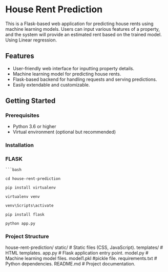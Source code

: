 # House Rent Prediction 

This is a Flask-based web application for predicting house rents using machine learning models. Users can input various features of a property, and the system will provide an estimated rent based on the trained model. Using Linear regression. 

## Features

- User-friendly web interface for inputting property details.
- Machine learning model for predicting house rents.
- Flask-based backend for handling requests and serving predictions.
- Easily extendable and customizable.

## Getting Started

### Prerequisites

- Python 3.6 or higher
- Virtual environment (optional but recommended)

### Installation
### FLASK

    ```bash
   
    cd house-rent-prediction

    pip install virtualenv

    virtualenv venv

    venv\Scripts\activate

    pip install flask

    python app.py

### Project Structure

house-rent-prediction/
static/          # Static files (CSS, JavaScript). 
templates/       # HTML templates. 
app.py           # Flask application entry point. 
model.py         # Machine learning model files. 
model1.pkl       #pickle file. 
requirements.txt # Python dependencies. 
README.md        # Project documentation. 





